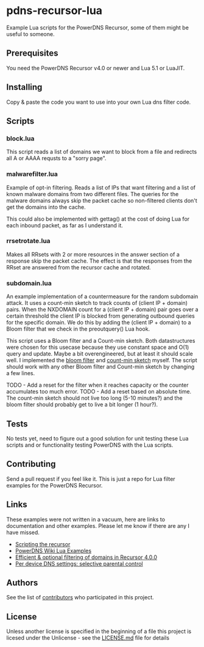 # pdns-recursor-lua
Example Lua scripts for the PowerDNS Recursor, some of them might be useful to someone.

## Prerequisites
You need the PowerDNS Recursor v4.0 or newer and Lua 5.1 or LuaJIT.

## Installing
Copy & paste the code you want to use into your own Lua dns filter code.

## Scripts

### block.lua
This script reads a list of domains we want to block from a file and redirects all A or AAAA requsts to a "sorry page".

### malwarefilter.lua
Example of opt-in filtering. Reads a list of IPs that want filtering and a list of known malware domains from two different files. The queries for the malware domains always skip the packet cache so non-filtered clients don't get the domains into the cache.

This could also be implemented with gettag() at the cost of doing Lua for each inbound packet, as far as I understand it.

### rrsetrotate.lua
Makes all RRsets with 2 or more resources in the answer section of a response skip the packet cache. The effect is that the responses from the RRset are answered from the recursor cache and rotated.

### subdomain.lua
An example implementation of a countermeasure for the random subdomain attack. It uses a count-min sketch to track counts of (client IP + domain) pairs. When the NXDOMAIN count for a (client IP + domain) pair goes over a certain threshold the client IP is blocked from generating outbound queries for the specific domain. We do this by adding the (client IP + domain) to a Bloom filter that we check in the preoutquery() Lua hook.

This script uses a Bloom filter and a Count-min sketch. Both datastructures were chosen for this usecase because they use constant space and O(1) query and update. Maybe a bit overengineered, but at least it should scale well. I implemented the [bloom filter](https://github.com/mikalsande/lua-simple-bloom) and [count-min sketch](https://github.com/mikalsande/lua-count-min) myself. The script should work with any other Bloom filter and Count-min sketch by changing a few lines.

TODO - Add a reset for the filter when it reaches capacity or the counter accumulates too much error.
TODO - Add a reset based on absolute time. The count-min sketch should not live too long (5-10 minutes?) and the bloom filter should probably get to live a bit longer (1 hour?).

## Tests
No tests yet, need to figure out a good solution for unit testing these Lua scripts and or functionality testing PowerDNS with the Lua scripts.

## Contributing
Send a pull request if you feel like it. This is just a repo for Lua filter examples for the PowerDNS Recursor.

## Links
These examples were not written in a vacuum, here are links to documentation and other examples. Please let me know if there are any I have missed.
* [Scripting the recursor](https://doc.powerdns.com/md/recursor/scripting/)
* [PowerDNS Wiki Lua Examples](https://github.com/PowerDNS/pdns/wiki/Lua-Examples-(Recursor))
* [Efficient & optional filtering of domains in Recursor 4.0.0](https://blog.powerdns.com/2016/01/19/efficient-optional-filtering-of-domains-in-recursor-4-0-0/)
* [Per device DNS settings: selective parental control](https://blog.powerdns.com/2016/01/27/per-device-dns-settings-selective-parental-control/)

## Authors
See the list of [contributors](https://github.com/mikalsande/pdns-recursor-lua/graphs/contributors) who participated in this project.

## License
Unless another license is specified in the beginning of a file this project is licesed under the Unlicense - see the [LICENSE.md](LICENSE.md) file for details

